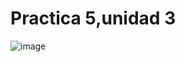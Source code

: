 # Practica 5,unidad 3
![image](https://github.com/Carlos-DanielCardenas/Practica-5-unidad-3/assets/148377835/c61528c3-74de-4db8-b453-d6f607d0240c)
